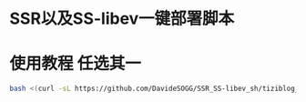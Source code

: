 # SSR以及SS-libev一键部署脚本
使用教程 任选其一
===
```BASH
bash <(curl -sL https://github.com/DavideSOGG/SSR_SS-libev_sh/tiziblog_ss_libev.sh)
```
